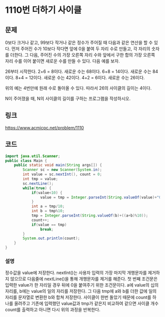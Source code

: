 # 1110번 더하기 사이클

## 문제

0보다 크거나 같고, 99보다 작거나 같은 정수가 주어질 때 다음과 같은 연산을 할 수 있다. 먼저 주어진 수가 10보다 작다면 앞에 0을 붙여 두 자리 수로 만들고, 각 자리의 숫자를 더한다. 그 다음, 주어진 수의 가장 오른쪽 자리 수와 앞에서 구한 합의 가장 오른쪽 자리 수를 이어 붙이면 새로운 수를 만들 수 있다. 다음 예를 보자.

26부터 시작한다. 2+6 = 8이다. 새로운 수는 68이다. 6+8 = 14이다. 새로운 수는 84이다. 8+4 = 12이다. 새로운 수는 42이다. 4+2 = 6이다. 새로운 수는 26이다.

위의 예는 4번만에 원래 수로 돌아올 수 있다. 따라서 26의 사이클의 길이는 4이다.

N이 주어졌을 때, N의 사이클의 길이를 구하는 프로그램을 작성하시오.

## 링크

https://www.acmicpc.net/problem/1110

## 코드

```java
import java.util.Scanner;
public class Main {
	public static void main(String args[]) {
		Scanner sc = new Scanner(System.in);
		int value = sc.nextInt(), count = 0;
		int tmp = value;
		sc.nextLine();
		while(true) {
			if(value<10) {
				value = tmp = Integer.parseInt(String.valueOf(value)+"0");
			}
			int a = tmp/10;
			int b = tmp%10;
			tmp = Integer.parseInt(String.valueOf(b)+((a+b)%10));
			count++;
			if(value == tmp)
				break;
		}
		System.out.println(count);
    }
}
```

### 설명

정수값을 value에 저장한다. nextInt()는 사용자 입력의 가장 마지막 개행문자를 제거하지 않으므로 다음줄에 nextLine()을 통해 개행문자를 제거를 해준다. 첫 번째 조건문은 입력한 value가 한 자리일 경우 뒤에 0을 붙여주기 위한 조건문이다. a에 value의 십의 자리를, b에는 value의 일의 자리를 저장한다. 그 다음 tmp에 a와 b를 더한 값에 일의 자리를 문자열로 변환한 b와 합쳐 저장한다. 사이클이 한번  돌았기 때문에 count를 하나를 올려주고 기존에 입력했던 value값과 tmp가 같은지 비교하여 같으면 사이클 개수 count를 출력하고 아니면 다시 위의 과정을 반복한다.